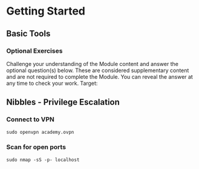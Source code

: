 # Getting Started

## Basic Tools
### Optional Exercises
Challenge your understanding of the Module content and answer the optional question(s) below. These are considered supplementary content and are not required to complete the Module. You can reveal the answer at any time to check your work.
Target: 

## Nibbles - Privilege Escalation

### Connect to VPN
```sudo openvpn academy.ovpn```

### Scan for open ports
```sudo nmap -sS -p- localhost```